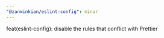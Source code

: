 ```yaml
---
"@zanminkian/eslint-config": minor
---
```


feat(eslint-config): disable the rules that conflict with Prettier
